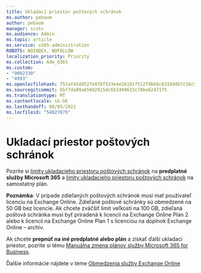 ```yaml
---
title: Ukladací priestor poštových schránok
ms.author: pebaum
author: pebaum
manager: scotv
ms.audience: Admin
ms.topic: article
ms.service: o365-administration
ROBOTS: NOINDEX, NOFOLLOW
localization_priority: Priority
ms.collection: Adm_O365
ms.custom:
- "9002330"
- "4993"
ms.openlocfilehash: f52af45dd527e878f533e4e2b181f512f9bbbc631b9d67c58c5ec1ffcd19ea84
ms.sourcegitcommit: b5f7da89a650d2915dc652449623c78be6247175
ms.translationtype: MT
ms.contentlocale: sk-SK
ms.lasthandoff: 08/05/2021
ms.locfileid: "54027875"
---
```

# <a name="mailbox-storage"></a>Ukladací priestor poštových schránok

Pozrite si [limity ukladacieho priestoru poštových schránok](https://docs.microsoft.com/office365/servicedescriptions/exchange-online-service-description/exchange-online-limits#mailbox-storage-limits) na **predplatné služby Microsoft 365** a [limity ukladacieho priestoru poštových schránok](https://docs.microsoft.com/office365/servicedescriptions/exchange-online-service-description/exchange-online-limits#storage-limits-across-standalone-plans) na samostatný plán. 

**Poznámka**: V prípade zdieľaných poštových schránok musí mať používateľ licenciu na Exchange Online. Zdieľané poštové schránky sú obmedzené na 50 GB bez licencie. Ak chcete zväčšiť limit veľkosti na 100 GB, zdieľaná poštová schránka musí byť priradená k licencii na Exchange Online Plan 2 alebo k licencii na Exchange Online Plan 1 s licenciou na doplnok Exchange Online – archív.

Ak chcete **prepnúť na iné predplatné alebo plán** a získať ďalší ukladací priestor, pozrite si tému [Manuálna zmena plánov služby Microsoft 365 for Business](https://docs.microsoft.com/microsoft-365/commerce/subscriptions/switch-plans-manually?view=o365-worldwide).

Ďalšie informácie nájdete v téme [Obmedzenia služby Exchange Online](https://docs.microsoft.com/office365/servicedescriptions/exchange-online-service-description/exchange-online-limits)
